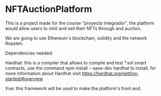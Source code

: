 # NFTAuctionPlatform
This is a project made for the course "proyecto integrador", the platform would allow users to mint and sell
their NFTs through and auction.

We are going to use Ethereum´s blockchain, solidity and the network Ropsten.

Dependencies needed:

Hardhat: this is a compiler that allows to compile and test *.sol smart contracts,
use the command npm install --save-dev hardhat to install, for more information about
Hardhat visit https://hardhat.org/getting-started/#overview

Vue: this framework will be used to make the platform's front end.


